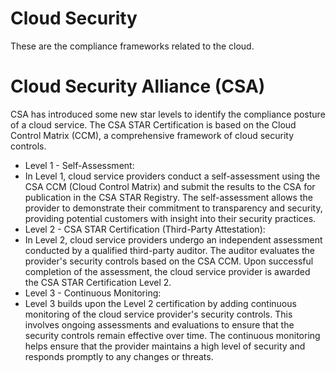# Cloud Security
These are the compliance frameworks related to the cloud. 


# Cloud Security Alliance (CSA) 
CSA has introduced some new star levels to identify the compliance posture of a cloud service. The CSA STAR Certification is based on the Cloud Control Matrix (CCM), a comprehensive framework of cloud security controls.

- Level 1 - Self-Assessment:
-   In Level 1, cloud service providers conduct a self-assessment using the CSA CCM (Cloud Control Matrix) and submit the results to the CSA for publication in the CSA STAR Registry. The self-assessment allows the provider to demonstrate their commitment to transparency and security, providing potential customers with insight into their security practices.
- Level 2 - CSA STAR Certification (Third-Party Attestation):
-   In Level 2, cloud service providers undergo an independent assessment conducted by a qualified third-party auditor. The auditor evaluates the provider's security controls based on the CSA CCM. Upon successful completion of the assessment, the cloud service provider is awarded the CSA STAR Certification Level 2.
- Level 3 - Continuous Monitoring:
-   Level 3 builds upon the Level 2 certification by adding continuous monitoring of the cloud service provider's security controls. This involves ongoing assessments and evaluations to ensure that the security controls remain effective over time. The continuous monitoring helps ensure that the provider maintains a high level of security and responds promptly to any changes or threats.


